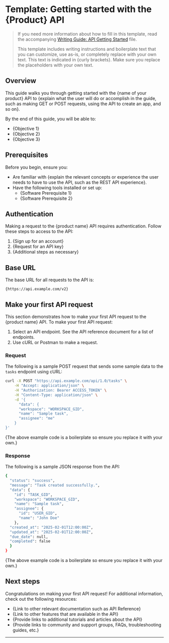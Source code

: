 # Template: Getting started with the {Product} API

 >If you need more information about how to fill in this template, read the accompanying [Writing Guide: API Getting Started](./guide_api-getting-started.md) file.
>
>This template includes writing instructions and boilerplate text that you can customize, use as-is, or completely replace with your own text. This text is indicated in {curly brackets}. Make sure you replace the placeholders with your own text.

## Overview

This guide walks you through getting started with the {name of your product} API to {explain what the user will do or accomplish in the guide, such as making GET or POST requests, using the API to create an app, and so on}.

By the end of this guide, you will be able to:

* {Objective 1}
* {Objective 2}
* {Objective 3}

## Prerequisites

Before you begin, ensure you:

* Are familiar with {explain the relevant concepts or experience the user needs to have to use the API, such as the REST API experience}.
* Have the following tools installed or set up:
  * {Software Prerequisite 1}
  * {Software Prerequisite 2}

## Authentication

Making a request to the {product name} API requires authentication. Follow these steps to access to the API:

1. {Sign up for an account}
2. {Request for an API key}
3. {Additional steps as necessary}

## Base URL

The base URL for all requests to the API is:

```text
{https://api.example.com/v2}
```

## Make your first API request

This section demonstrates how to make your first API request to the {product name} API.
To make your first API request:

1. Select an API endpoint. See the API reference document for a list of endpoints.
2. Use cURL or Postman to make a request.

### Request

The following is a sample POST request that sends some sample data to the `tasks` endpoint using cURL:

```bash
curl -X POST "https://api.example.com/api/1.0/tasks" \
    -H "Accept: application/json" \
    -H "Authorization: Bearer ACCESS_TOKEN" \
    -H "Content-Type: application/json" \
    -d '{
      "data": {
      "workspace": "WORKSPACE_GID",
      "name": "Sample task",
      "assignee": "me"
    }
}'
```

{The above example code is a boilerplate so ensure you replace it with your own.}

### Response

The following is a sample JSON response from the API:

```bash
{
  "status": "success",
  "message": "Task created successfully.",
  "data": {
    "id": "TASK_GID",
    "workspace": "WORKSPACE_GID",
    "name": "Sample task",
    "assignee": {
      "id": "USER_GID",
      "name": "John Doe"
    },
  "created_at": "2025-02-01T12:00:00Z",
  "updated_at": "2025-02-01T12:00:00Z",
  "due_date": null,
  "completed": false
  }
}
```

{The above example code is a boilerplate so ensure you replace it with your own.}

## Next steps

Congratulations on making your first API request! For additional information, check out the following resources:

* {Link to other relevant documentation such as API Reference}
* {Link to other features that are available in the API}
* {Provide links to additional tutorials and articles about the API}
* {Provide links to community and support groups, FAQs, troubleshooting guides, etc.}

---
